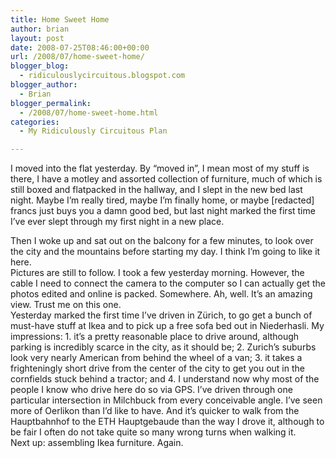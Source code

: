 ```yaml
---
title: Home Sweet Home
author: brian
layout: post
date: 2008-07-25T08:46:00+00:00
url: /2008/07/home-sweet-home/
blogger_blog:
  - ridiculouslycircuitous.blogspot.com
blogger_author:
  - Brian
blogger_permalink:
  - /2008/07/home-sweet-home.html
categories:
  - My Ridiculously Circuitous Plan

---
```

I moved into the flat yesterday. By &#8220;moved in&#8221;, I mean most of my stuff is there, I have a motley and assorted collection of furniture, much of which is still boxed and flatpacked in the hallway, and I slept in the new bed last night. Maybe I&#8217;m really tired, maybe I&#8217;m finally home, or maybe <span>[redacted]</span> francs just buys you a damn good bed, but last night marked the first time I&#8217;ve ever slept through my first night in a new place.

<div>
</div>

<div>
  Then I woke up and sat out on the balcony for a few minutes, to look over the city and the mountains before starting my day. I think I&#8217;m going to like it here.
</div>

<div>
</div>

<div>
  Pictures are still to follow. I took a few yesterday morning. However, the cable I need to connect the camera to the computer so I can actually get the photos edited and online is packed. Somewhere. Ah, well. It&#8217;s an amazing view. Trust me on this one.
</div>

<div>
</div>

<div>
  Yesterday marked the first time I&#8217;ve driven in Zürich, to go get a bunch of must-have stuff at Ikea and to pick up a free sofa bed out in Niederhasli. My impressions: 1. it&#8217;s a pretty reasonable place to drive around, although parking is incredibly scarce in the city, as it should be; 2. Zurich&#8217;s suburbs look very nearly American from behind the wheel of a van; 3. it takes a frighteningly short drive from the center of the city to get you out in the cornfields stuck behind a tractor; and 4. I understand now why most of the people I know who drive here do so via GPS. I&#8217;ve driven through one particular intersection in Milchbuck from every conceivable angle. I&#8217;ve seen more of Oerlikon than I&#8217;d like to have. And it&#8217;s quicker to walk from the Hauptbahnhof to the ETH Hauptgebaude than the way I drove it, although to be fair I often do not take quite so many wrong turns when walking it.
</div>

<div>
</div>

<div>
  Next up: assembling Ikea furniture. Again.
</div>